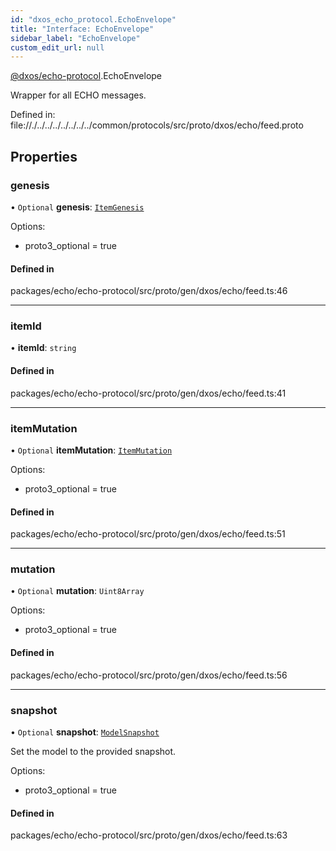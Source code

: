 ```yaml
---
id: "dxos_echo_protocol.EchoEnvelope"
title: "Interface: EchoEnvelope"
sidebar_label: "EchoEnvelope"
custom_edit_url: null
---
```


[@dxos/echo-protocol](../modules/dxos_echo_protocol.md).EchoEnvelope

Wrapper for all ECHO messages.

Defined in:
  file://./../../../../../../../common/protocols/src/proto/dxos/echo/feed.proto

## Properties

### genesis

• `Optional` **genesis**: [`ItemGenesis`](dxos_echo_protocol.ItemGenesis.md)

Options:
  - proto3_optional = true

#### Defined in

packages/echo/echo-protocol/src/proto/gen/dxos/echo/feed.ts:46

___

### itemId

• **itemId**: `string`

#### Defined in

packages/echo/echo-protocol/src/proto/gen/dxos/echo/feed.ts:41

___

### itemMutation

• `Optional` **itemMutation**: [`ItemMutation`](dxos_echo_protocol.ItemMutation-1.md)

Options:
  - proto3_optional = true

#### Defined in

packages/echo/echo-protocol/src/proto/gen/dxos/echo/feed.ts:51

___

### mutation

• `Optional` **mutation**: `Uint8Array`

Options:
  - proto3_optional = true

#### Defined in

packages/echo/echo-protocol/src/proto/gen/dxos/echo/feed.ts:56

___

### snapshot

• `Optional` **snapshot**: [`ModelSnapshot`](dxos_echo_protocol.ModelSnapshot.md)

Set the model to the provided snapshot.

Options:
  - proto3_optional = true

#### Defined in

packages/echo/echo-protocol/src/proto/gen/dxos/echo/feed.ts:63

